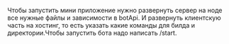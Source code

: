 Чтобы запустить мини приложение нужно развернуть сервер на ноде все нужные файлы и зависимости в botApi. И развернуть клиентскую часть на хостинг, то есть указать какие команды для билда и директории.Чтобы запустить бота надо написать /start.

